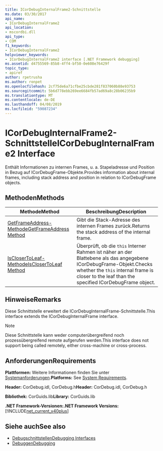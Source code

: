 ```yaml
---
title: ICorDebugInternalFrame2-Schnittstelle
ms.date: 03/30/2017
api_name:
- ICorDebugInternalFrame2
api_location:
- mscordbi.dll
api_type:
- COM
f1_keywords:
- ICorDebugInternalFrame2
helpviewer_keywords:
- ICorDebugInternalFrame2 interface [.NET Framework debugging]
ms.assetid: d4755569-85b8-4ff4-bf50-0e608e76429f
topic_type:
- apiref
author: rpetrusha
ms.author: ronpet
ms.openlocfilehash: 2cf75de6a71cfbe25cbde281f837060b88e93753
ms.sourcegitcommit: 5b6d778ebb269ee6684fb57ad69a8c28b06235b9
ms.translationtype: MT
ms.contentlocale: de-DE
ms.lasthandoff: 04/08/2019
ms.locfileid: "59087234"
---
```

# <a name="icordebuginternalframe2-interface"></a><span data-ttu-id="704c7-102">ICorDebugInternalFrame2-Schnittstelle</span><span class="sxs-lookup"><span data-stu-id="704c7-102">ICorDebugInternalFrame2 Interface</span></span>
<span data-ttu-id="704c7-103">Enthält Informationen zu internen Frames, u. a. Stapeladresse und Position in Bezug auf ICorDebugFrame-Objekte.</span><span class="sxs-lookup"><span data-stu-id="704c7-103">Provides information about internal frames, including stack address and position in relation to ICorDebugFrame objects.</span></span>  
  
## <a name="methods"></a><span data-ttu-id="704c7-104">Methoden</span><span class="sxs-lookup"><span data-stu-id="704c7-104">Methods</span></span>  
  
|<span data-ttu-id="704c7-105">Methode</span><span class="sxs-lookup"><span data-stu-id="704c7-105">Method</span></span>|<span data-ttu-id="704c7-106">Beschreibung</span><span class="sxs-lookup"><span data-stu-id="704c7-106">Description</span></span>|  
|------------|-----------------|  
|[<span data-ttu-id="704c7-107">GetFrameAddress-Methode</span><span class="sxs-lookup"><span data-stu-id="704c7-107">GetFrameAddress Method</span></span>](../../../../docs/framework/unmanaged-api/debugging/icordebuginternalframe2-getframeaddress-method.md)|<span data-ttu-id="704c7-108">Gibt die Stack-Adresse des internen Frames zurück.</span><span class="sxs-lookup"><span data-stu-id="704c7-108">Returns the stack address of the internal frame.</span></span>|  
|[<span data-ttu-id="704c7-109">IsCloserToLeaf-Methode</span><span class="sxs-lookup"><span data-stu-id="704c7-109">IsCloserToLeaf Method</span></span>](../../../../docs/framework/unmanaged-api/debugging/icordebuginternalframe2-isclosertoleaf-method.md)|<span data-ttu-id="704c7-110">Überprüft, ob die `this` Interner Rahmen ist näher an der Blattebene als das angegebene ICorDebugFrame-Objekt.</span><span class="sxs-lookup"><span data-stu-id="704c7-110">Checks whether the `this` internal frame is closer to the leaf than the specified ICorDebugFrame object.</span></span>|  
  
## <a name="remarks"></a><span data-ttu-id="704c7-111">Hinweise</span><span class="sxs-lookup"><span data-stu-id="704c7-111">Remarks</span></span>  
 <span data-ttu-id="704c7-112">Diese Schnittstelle erweitert die ICorDebugInternalFrame-Schnittstelle.</span><span class="sxs-lookup"><span data-stu-id="704c7-112">This interface extends the ICorDebugInternalFrame interface.</span></span>  
  
> [!NOTE]
>  <span data-ttu-id="704c7-113">Diese Schnittstelle kann weder computerübergreifend noch prozessübergreifend remote aufgerufen werden.</span><span class="sxs-lookup"><span data-stu-id="704c7-113">This interface does not support being called remotely, either cross-machine or cross-process.</span></span>  
  
## <a name="requirements"></a><span data-ttu-id="704c7-114">Anforderungen</span><span class="sxs-lookup"><span data-stu-id="704c7-114">Requirements</span></span>  
 <span data-ttu-id="704c7-115">**Plattformen:** Weitere Informationen finden Sie unter [Systemanforderungen](../../../../docs/framework/get-started/system-requirements.md).</span><span class="sxs-lookup"><span data-stu-id="704c7-115">**Platforms:** See [System Requirements](../../../../docs/framework/get-started/system-requirements.md).</span></span>  
  
 <span data-ttu-id="704c7-116">**Header:** CorDebug.idl, CorDebug.h</span><span class="sxs-lookup"><span data-stu-id="704c7-116">**Header:** CorDebug.idl, CorDebug.h</span></span>  
  
 <span data-ttu-id="704c7-117">**Bibliothek:** CorGuids.lib</span><span class="sxs-lookup"><span data-stu-id="704c7-117">**Library:** CorGuids.lib</span></span>  
  
 **<span data-ttu-id="704c7-118">.NET Framework-Versionen:</span><span class="sxs-lookup"><span data-stu-id="704c7-118">.NET Framework Versions:</span></span>** [!INCLUDE[net_current_v40plus](../../../../includes/net-current-v40plus-md.md)]  
  
## <a name="see-also"></a><span data-ttu-id="704c7-119">Siehe auch</span><span class="sxs-lookup"><span data-stu-id="704c7-119">See also</span></span>

- [<span data-ttu-id="704c7-120">Debugschnittstellen</span><span class="sxs-lookup"><span data-stu-id="704c7-120">Debugging Interfaces</span></span>](../../../../docs/framework/unmanaged-api/debugging/debugging-interfaces.md)
- [<span data-ttu-id="704c7-121">Debuggen</span><span class="sxs-lookup"><span data-stu-id="704c7-121">Debugging</span></span>](../../../../docs/framework/unmanaged-api/debugging/index.md)
